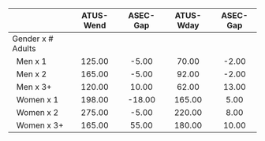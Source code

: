 
|                      |    ATUS-Wend |     ASEC-Gap |    ATUS-Wday |     ASEC-Gap |
| -------------------- | :----------: | :----------: | :----------: | :----------: |
| Gender x # Adults    |              |              |              |              |
| &nbsp;&nbsp;Men x 1  |       125.00 |        -5.00 |        70.00 |        -2.00 |
| &nbsp;&nbsp;Men x 2  |       165.00 |        -5.00 |        92.00 |        -2.00 |
| &nbsp;&nbsp;Men x 3+ |       120.00 |        10.00 |        62.00 |        13.00 |
| &nbsp;&nbsp;Women x 1 |       198.00 |       -18.00 |       165.00 |         5.00 |
| &nbsp;&nbsp;Women x 2 |       275.00 |        -5.00 |       220.00 |         8.00 |
| &nbsp;&nbsp;Women x 3+ |       165.00 |        55.00 |       180.00 |        10.00 |

